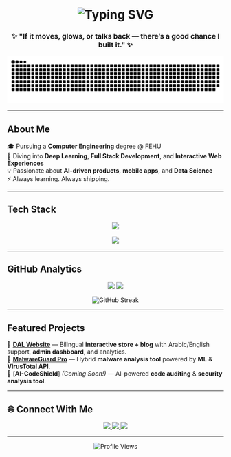 <!-- Profile Header -->
<h1 align="center">
  <img src="https://readme-typing-svg.herokuapp.com?size=32&color=FE7211&center=true&vCenter=true&width=900&lines=Hello+World!+I'm+Hagar+Khaled;AI+%26+ML+Explorer+🚀;SWE+%7C+Cybersecurity+%7C+Full+Stack;Always+Learning+%7C+Always+Building" alt="Typing SVG">
</h1>

<h3 align="center">
  <strong>
    ✨ "If it moves, glows, or talks back — there’s a good chance I built it." ✨
  </strong>
</h3>

<p align="center">
  <img src="https://github.com/Platane/snk/raw/output/github-contribution-grid-snake.svg" alt="snake animation" />
</p>

---

<!-- About Section -->
##  About Me  

🎓 Pursuing a **Computer Engineering** degree @ FEHU <br>
🌱 Diving into **Deep Learning**, **Full Stack Development**, and **Interactive Web Experiences** <br>
💡 Passionate about **AI-driven products**, **mobile apps**, and **Data Science** <br>
⚡ Always learning. Always shipping.


---

<!-- Tech Stack Section -->
##  Tech Stack  

<p align="center">
  <!-- Languages -->
  <img src="https://skillicons.dev/icons?i=python,cpp,java,kotlin,cs,js" />
</p>

<p align="center">
  <!-- Frameworks & Tools -->
  <img src="https://skillicons.dev/icons?i=flutter,flask,streamlit,tensorflow,pytorch,firebase,git,github,docker" />
</p>

---


<!-- GitHub Stats Section -->
##  GitHub Analytics  

<p align="center">
  <img src="https://github-readme-stats.vercel.app/api?username=Hagar-Khaled&show_icons=true&theme=tokyonight&hide_border=true" height="180" />
  <img src="https://github-readme-stats.vercel.app/api/top-langs/?username=Hagar-Khaled&layout=compact&theme=tokyonight&hide_border=true" height="180" />
</p>

<p align="center">
  <img src="https://github-readme-streak-stats.herokuapp.com?user=Hagar-Khaled&theme=tokyonight&hide_border=true" alt="GitHub Streak" />
</p>

---

<!-- Featured Projects -->
##  Featured Projects  

🔹 [**DAL Website**](https://dal-world.com/en) — Bilingual **interactive store + blog** with Arabic/English support, **admin dashboard**, and analytics.  
🔹 [**MalwareGuard Pro**](https://github.com/Hagar-Khaled/MalwareGuard-Pro) — Hybrid **malware analysis tool** powered by **ML** & **VirusTotal API**.  
🔹 [**AI-CodeShield**] *(Coming Soon!)* — AI-powered **code auditing** & **security analysis tool**.  

---

<!-- Connect Section -->
## 🌐 Connect With Me  

<p align="center">
  <a href="mailto:hagar.khaled485@gmail.com">
    <img src="https://img.shields.io/badge/Email-FE7211?style=for-the-badge&logo=gmail&logoColor=white" />
  </a>
  <a href="https://www.linkedin.com/in/hagar-helmy">
    <img src="https://img.shields.io/badge/LinkedIn-6A0DAD?style=for-the-badge&logo=linkedin&logoColor=white" />
  </a>
  <a href="https://hagar.framer.website/">
    <img src="https://img.shields.io/badge/Portfolio-FF6F61?style=for-the-badge&logo=firefox&logoColor=white" />
  </a>
</p>

---

<p align="center">
  <img src="https://komarev.com/ghpvc/?username=Hagar-Khaled&label=Profile%20Views&color=6A0DAD&style=flat" alt="Profile Views" /> 
</p>
